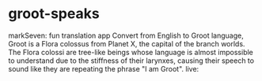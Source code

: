 # groot-speaks
markSeven: fun translation app
 Convert from English to Groot language, Groot is a Flora colossus from Planet X, the capital of the branch
 worlds. The Flora colossi are tree-like beings whose language is almost impossible to understand due to the
 stiffness of their larynxes, causing their speech to sound like they are repeating the phrase "I am Groot".
 live: 
